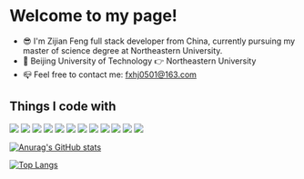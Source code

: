 # Welcome to my page!
- 😎 I'm Zijian Feng full stack developer from China, currently pursuing my master of science degree at Northeastern University.
- 🏫 Beijing University of Technology 👉 Northeastern University
- 📪 Feel free to contact me: fxhj0501@163.com
## Things I code with
![](https://img.shields.io/badge/Python-aquamarine) ![](https://img.shields.io/badge/Django-aqua) ![](https://img.shields.io/badge/Pytorch-lightblue) ![](https://img.shields.io/badge/Java-blue) ![](https://img.shields.io/badge/SpringBoot-darkblue) ![](https://img.shields.io/badge/HTML-blueviolet) ![](https://img.shields.io/badge/Css-purple) ![](https://img.shields.io/badge/JavaScript-plum) ![](https://img.shields.io/badge/Bootstrap-pink) ![](https://img.shields.io/badge/Vue-palevioletred) ![](https://img.shields.io/badge/MySQL-red) ![](https://img.shields.io/badge/Git-brown)


[![Anurag's GitHub stats](https://github-readme-stats.vercel.app/api?username=Fxhj0501&hide=contribs,issues)](https://github.com/anuraghazra/github-readme-stats)

[![Top Langs](https://github-readme-stats.vercel.app/api/top-langs/?username=Fxhj0501&hide=perl,css)](https://github.com/anuraghazra/github-readme-stats)
